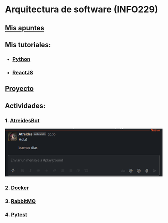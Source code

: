 # Arquitectura de software    (INFO229)


## [Mis apuntes](https://docs.google.com/document/d/1tk83BdHxWoIsKKACsBDRqfjEl_w9nC9XWIvy3faFVZE/edit?usp=sharing)


## Mis tutoriales:
- ### [Python](/tutoriales/python/python-essentials.ipynb)
- ### [ReactJS](/tutoriales/react/react-essentials.md)

## [Proyecto](/proyecto)


## Actividades:
### 1. [AtreidesBot](/actividades/1.atreidesbot-slack/)
<div align="center"><img src="/actividades/atreidesbot-slack/img.png"></div>

### 2. [Docker](actividades/2.docker/)
### 3. [RabbitMQ](actividades/3.rabbitmq/)
### 4. [Pytest](actividades/4.pytest/)


